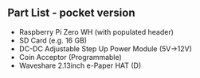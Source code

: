 ## Part List - pocket version

- Raspberry Pi Zero WH (with populated header)
- SD Card (e.g. 16 GB)
- DC-DC Adjustable Step Up Power Module (5V->12V)
- Coin Acceptor (Programmable)
- Waveshare 2.13inch e-Paper HAT (D)
